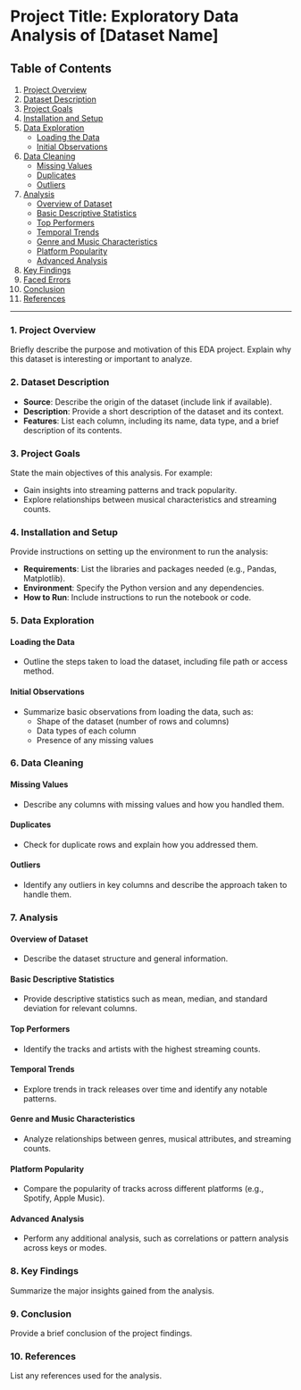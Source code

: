 
# Project Title: Exploratory Data Analysis of [Dataset Name]

## Table of Contents
1. [Project Overview](#project-overview)
2. [Dataset Description](#dataset-description)
3. [Project Goals](#project-goals)
4. [Installation and Setup](#installation-and-setup)
5. [Data Exploration](#data-exploration)
   - [Loading the Data](#loading-the-data)
   - [Initial Observations](#initial-observations)
6. [Data Cleaning](#data-cleaning)
   - [Missing Values](#missing-values)
   - [Duplicates](#duplicates)
   - [Outliers](#outliers)
7. [Analysis](#analysis)
   - [Overview of Dataset](#overview-of-dataset)
   - [Basic Descriptive Statistics](#basic-descriptive-statistics)
   - [Top Performers](#top-performers)
   - [Temporal Trends](#temporal-trends)
   - [Genre and Music Characteristics](#genre-and-music-characteristics)
   - [Platform Popularity](#platform-popularity)
   - [Advanced Analysis](#advanced-analysis)
8. [Key Findings](#key-findings)
9. [Faced Errors](#faced_errors)
10. [Conclusion](#conclusion)
11. [References](#references)

---

### 1. Project Overview
Briefly describe the purpose and motivation of this EDA project. Explain why this dataset is interesting or important to analyze.

### 2. Dataset Description
- **Source**: Describe the origin of the dataset (include link if available).
- **Description**: Provide a short description of the dataset and its context.
- **Features**: List each column, including its name, data type, and a brief description of its contents.

### 3. Project Goals
State the main objectives of this analysis. For example:
- Gain insights into streaming patterns and track popularity.
- Explore relationships between musical characteristics and streaming counts.

### 4. Installation and Setup
Provide instructions on setting up the environment to run the analysis:
- **Requirements**: List the libraries and packages needed (e.g., Pandas, Matplotlib).
- **Environment**: Specify the Python version and any dependencies.
- **How to Run**: Include instructions to run the notebook or code.

### 5. Data Exploration

#### Loading the Data
- Outline the steps taken to load the dataset, including file path or access method.

#### Initial Observations
- Summarize basic observations from loading the data, such as:
  - Shape of the dataset (number of rows and columns)
  - Data types of each column
  - Presence of any missing values

### 6. Data Cleaning

#### Missing Values
- Describe any columns with missing values and how you handled them.

#### Duplicates
- Check for duplicate rows and explain how you addressed them.

#### Outliers
- Identify any outliers in key columns and describe the approach taken to handle them.

### 7. Analysis

#### Overview of Dataset
- Describe the dataset structure and general information.

#### Basic Descriptive Statistics
- Provide descriptive statistics such as mean, median, and standard deviation for relevant columns.

#### Top Performers
- Identify the tracks and artists with the highest streaming counts.

#### Temporal Trends
- Explore trends in track releases over time and identify any notable patterns.

#### Genre and Music Characteristics
- Analyze relationships between genres, musical attributes, and streaming counts.

#### Platform Popularity
- Compare the popularity of tracks across different platforms (e.g., Spotify, Apple Music).

#### Advanced Analysis
- Perform any additional analysis, such as correlations or pattern analysis across keys or modes.

### 8. Key Findings
Summarize the major insights gained from the analysis.

### 9. Conclusion
Provide a brief conclusion of the project findings.

### 10. References
List any references used for the analysis.
